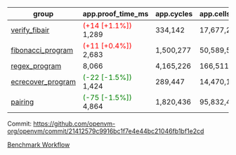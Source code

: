 | group | app.proof_time_ms | app.cycles | app.cells_used | leaf.proof_time_ms | leaf.cycles | leaf.cells_used |
| -- | -- | -- | -- | -- | -- | -- |
| [verify_fibair](https://github.com/openvm-org/openvm/blob/benchmark-results/benchmarks-pr/1596/verify_fibair-21412579c9916bc1f7e4e44bc21046fb1bf1e2cd.md) |<span style='color: red'>(+14 [+1.1%])</span> 1,289 |  334,142 |  17,677,298 |- | - | - |
| [fibonacci_program](https://github.com/openvm-org/openvm/blob/benchmark-results/benchmarks-pr/1596/fibonacci-21412579c9916bc1f7e4e44bc21046fb1bf1e2cd.md) |<span style='color: red'>(+11 [+0.4%])</span> 2,683 |  1,500,277 |  50,589,503 |- | - | - |
| [regex_program](https://github.com/openvm-org/openvm/blob/benchmark-results/benchmarks-pr/1596/regex-21412579c9916bc1f7e4e44bc21046fb1bf1e2cd.md) | 8,066 |  4,165,226 |  166,511,152 |- | - | - |
| [ecrecover_program](https://github.com/openvm-org/openvm/blob/benchmark-results/benchmarks-pr/1596/ecrecover-21412579c9916bc1f7e4e44bc21046fb1bf1e2cd.md) |<span style='color: green'>(-22 [-1.5%])</span> 1,424 |  289,447 |  14,470,186 |- | - | - |
| [pairing](https://github.com/openvm-org/openvm/blob/benchmark-results/benchmarks-pr/1596/pairing-21412579c9916bc1f7e4e44bc21046fb1bf1e2cd.md) |<span style='color: green'>(-75 [-1.5%])</span> 4,864 |  1,820,436 |  95,832,407 |- | - | - |


Commit: https://github.com/openvm-org/openvm/commit/21412579c9916bc1f7e4e44bc21046fb1bf1e2cd

[Benchmark Workflow](https://github.com/openvm-org/openvm/actions/runs/14630000874)
